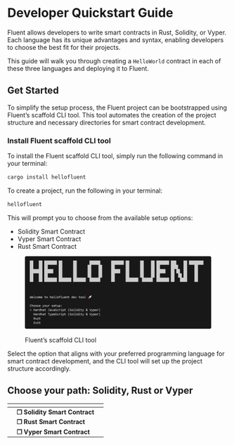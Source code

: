 # Developer Quickstart Guide

Fluent allows developers to write smart contracts in Rust, Solidity, or Vyper. Each language has its unique advantages and syntax, enabling developers to choose the best fit for their projects.&#x20;

This guide will walk you through creating a `HelloWorld` contract in each of these three languages and deploying it to Fluent.

## Get Started

To simplify the setup process, the Fluent project can be bootstrapped using Fluent’s scaffold CLI tool. This tool automates the creation of the project structure and necessary directories for smart contract development.

### Install Fluent scaffold CLI tool

To install the Fluent scaffold CLI tool, simply run the following command in your terminal:

```bash
cargo install hellofluent
```

To create a project, run the following in your terminal:

```bash
hellofluent
```

This will prompt you to choose from the available setup options:

* Solidity Smart Contract
* Vyper Smart Contract
* Rust Smart Contract

<figure><img src="../../.gitbook/assets/fluentbuildtool-00 (1).png" alt=""><figcaption><p>Fluent’s scaffold CLI tool</p></figcaption></figure>

Select the option that aligns with your preferred programming language for smart contract development, and the CLI tool will set up the project structure accordingly.

## Choose your path: Solidity, Rust or Vyper

<table data-view="cards"><thead><tr><th></th><th></th><th></th></tr></thead><tbody><tr><td></td><td><strong>❐ Solidity Smart Contract</strong></td><td></td></tr><tr><td></td><td><strong>❐ Rust Smart Contract</strong></td><td></td></tr><tr><td></td><td><strong>❐ Vyper Smart Contract</strong></td><td></td></tr></tbody></table>
